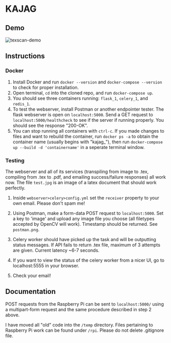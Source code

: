 # KAJAG

## Demo

![texscan-demo](https://github.com/jennifer-lu/kajag/blob/main/demo.gif)

## Instructions

### Docker

1. Install Docker and run `docker --version` and `docker-compose --version` to check for proper installation.
1. Open terminal, `cd` into the cloned repo, and run `docker-compose up`.
1. You should see three containers running: `flask_1`, `celery_1`, and `redis_1`.
1. To test the webserver, install Postman or another endpointer tester. The flask webserver is open on `localhost:5000`. Send a GET request to `localhost:5000/healthcheck` to see if the server if running properly. You should see the response "200-OK".
1. You can stop running all containers with `ctrl-c`. If you made changes to files and want to rebuild the container, run `docker ps -a` to obtain the container name (usually begins with "kajag\_"), then run `docker-compose up --build -d 'containername'` in a seperate terminal window.

### Testing

The webserver and all of its services (transpiling from image to .tex, compiling from .tex to .pdf, and emailing success/failure responses) all work now. The file `test.jpg` is an image of a latex document that should work perfectly.

1. Inside `webserver>celery>config.yml` set the `receiver` property to your own email. Please don't spam me!

1. Using Postman, make a form-data POST request to `localhost:5000`. Set a key to 'image' and upload any image file you choose (all filetypes accepted by OpenCV will work). Timestamp should be returned. See `postman.png`.

1. Celery worker should have picked up the task and will be outputting status messages. If API fails to return .tex file, maximum of 3 attempts are given. Current latency ~6-7 seconds.

1. If you want to view the status of the celery worker from a nicer UI, go to localhost:5555 in your browser.

1. Check your email!

## Documentation

POST requests from the Raspberry Pi can be sent to `localhost:5000/` using a multipart-form request and the same procedure described in step 2 above.

I have moved all "old" code into the `/temp` directory. Files pertaining to Raspberry Pi work can be found under `/rpi`. Please do not delete .gitignore file.
